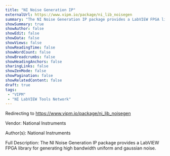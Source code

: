 ```yaml
---
title: "NI Noise Generation IP"
externalUrl: https://www.vipm.io/package/ni_lib_noisegen
summary: "The NI Noise Generation IP package provides a LabVIEW FPGA library for generating high bandwidth uniform and gaussian noise.."
showSummary: true
showAuthor: false
showEdit: false
showData: false
showViews: false
showReadingTime: false
showWordCount: false
showBreadcrumbs: false
showHeadingAnchors: false
sharingLinks: false
showZenMode: false
showPagination: false
showRelatedContent: false
draft: true
tags:
 - "VIPM"
 - "NI LabVIEW Tools Network"
---
```


Redirecting to https://www.vipm.io/package/ni_lib_noisegen

Vendor: National Instruments

Author(s): National Instruments
 
Full Description:
The NI Noise Generation IP package provides a LabVIEW FPGA library for generating high bandwidth uniform and gaussian noise.